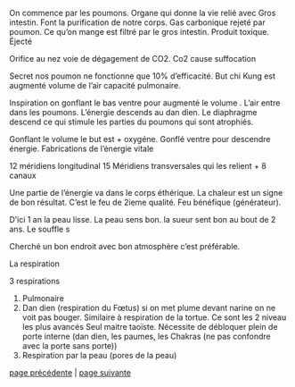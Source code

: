 On commence par les poumons. Organe qui donne la vie relié avec Gros intestin. Font la purification de notre corps. Gas carbonique rejeté par poumon. Ce qu’on mange est filtré par le gros intestin. Produit toxique. Éjecté

Orifice au nez voie de dégagement de CO2.
Co2 cause suffocation

Secret nos poumon ne fonctionne que 10% d’efficacité.
But chi Kung est augmenté volume de l’air capacité pulmonaire.

Inspiration on gonflant le bas ventre pour augmenté le volume . L’air entre dans les poumons. L’énergie descends au dan dien. Le diaphragme descend ce qui stimule les parties du poumons qui sont atrophiés. 

Gonflant le volume le but est + oxygéne. Gonflé ventre pour descendre énergie. Fabrications de l’énergie vitale

12 méridiens longitudinal
15 Méridiens transversales qui les relient + 8 canaux

Une partie de l’énergie va dans le corps éthérique. La chaleur est un signe de bon résultat. C’est le feu de 2ieme qualité. Feu bénéfique (générateur). 

D’ici 1 an la peau lisse. La peau sens bon. la sueur sent bon au bout de 2 ans. Le souffle s

Cherché un bon endroit avec bon atmosphère c’est préférable.

La respiration

3 respirations

1. Pulmonaire
2. Dan dien (respiration du Fœtus) si on met plume devant narine on ne voit pas bouger. Similaire à respiration de la tortue. Ce sont les 2 niveau les plus avancés Seul maitre taoïste. Nécessite de débloquer plein de porte interne (dan dien, les paumes, les Chakras (ne pas confondre avec la porte sans porte))
3. Respiration par la peau (pores de la peau)


[page précédente](2024-03-17-04.md) | [page suivante](2024-03-17-06.md)